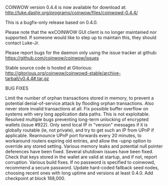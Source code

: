 COINWOW version 0.4.4 is now available for download at:
http://luke.dashjr.org/programs/coinwow/files/coinwowd-0.4.4/

This is a bugfix-only release based on 0.4.0.

Please note that the wxCOINWOW GUI client is no longer maintained nor supported. If someone would like to step up to maintain this, they should contact Luke-Jr.

Please report bugs for the daemon only using the issue tracker at github:
https://github.com/coinwow/coinwow/issues

Stable source code is hosted at Gitorious:
http://gitorious.org/coinwow/coinwowd-stable/archive-tarball/v0.4.4#.tar.gz

BUG FIXES

Limit the number of orphan transactions stored in memory, to prevent a potential denial-of-service attack by flooding orphan transactions. Also never store invalid transactions at all.
Fix possible buffer overflow on systems with very long application data paths. This is not exploitable.
Resolved multiple bugs preventing long-term unlocking of encrypted wallets (issue #922).
Only send local IP in "version" messages if it is globally routable (ie, not private), and try to get such an IP from UPnP if applicable.
Reannounce UPnP port forwards every 20 minutes, to workaround routers expiring old entries, and allow the -upnp option to override any stored setting.
Various memory leaks and potential null pointer deferences have been
fixed.
Several shutdown issues have been fixed.
Check that keys stored in the wallet are valid at startup, and if not,
report corruption.
Various build fixes.
If no password is specified to coinwowd, recommend a secure password.
Update hard-coded fallback seed nodes, choosing recent ones with long uptime and versions at least 0.4.0.
Add checkpoint at block 168,000.

